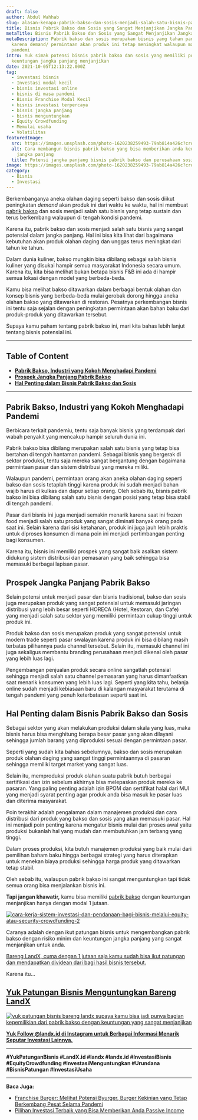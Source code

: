 ```yaml
---
draft: false
author: Abdul Wahhab
slug: alasan-kenapa-pabrik-bakso-dan-sosis-menjadi-salah-satu-bisnis-paling-sustain-di-indonesia
title: Bisnis Pabrik Bakso dan Sosis yang Sangat Menjanjikan Jangka Panjang
metaTitle: Bisnis Pabrik Bakso dan Sosis yang Sangat Menjanjikan Jangka Panjang
metaDescription: Pabrik bakso dan sosis merupakan bisnis yang tahan pandemi
  karena demand/ permintaan akan produk ini tetap meningkat walaupun masa
  pandemi
intro: Yuk simak potensi bisnis pabrik bakso dan sosis yang memiliki potensi
  keuntungan jangka panjang menjanjikan
date: 2021-10-05T12:13:22.000Z
tag:
  - investasi bisnis
  - Investasi modal kecil
  - bisnis investasi online
  - bisnis di masa pandemi
  - Bisnis Franchise Modal Kecil
  - bisnis investasi terpercaya
  - bisnis jangka panjang
  - bisnis menguntungkan
  - Equity Crowdfunding
  - Memulai usaha
  - Volatilitas
featuredImage:
  src: https://images.unsplash.com/photo-1620238259493-79ab814a426c?crop=entropy&cs=tinysrgb&fit=max&fm=jpg&ixid=MnwxMTc3M3wwfDF8c2VhcmNofDN8fG1lYXRiYWxsfGVufDB8fHx8MTY0MDE0OTk0Mw&ixlib=rb-1.2.1&q=80&w=1080
  alt: Cara membangun bisnis pabrik bakso yang bisa memberikan anda keuntungan
    jangka panjang
  title: Potensi jangka panjang bisnis pabrik bakso dan perusahaan sosis
image: https://images.unsplash.com/photo-1620238259493-79ab814a426c?crop=entropy&cs=tinysrgb&fit=max&fm=jpg&ixid=MnwxMTc3M3wwfDF8c2VhcmNofDN8fG1lYXRiYWxsfGVufDB8fHx8MTY0MDE0OTk0Mw&ixlib=rb-1.2.1&q=80&w=1080
category:
  - Bisnis
  - Investasi
---
```



Berkembanganya aneka olahan daging seperti bakso dan sosis diikut peningkatan _demand_ akan produk ini  dari waktu ke waktu, hal ini membuat [pabrik bakso](https://landx.id/project/) dan sosis menjadi salah satu bisnis yang tetap sustain dan terus berkembang walaupun di tengah kondisi pandemi.

Karena itu, pabrik bakso dan sosis menjadi salah satu bisnis yang sangat potensial dalam jangka panjang. Hal ini bisa kita lihat dari bagaimana kebutuhan akan produk olahan daging dan unggas terus meningkat dari tahun ke tahun.

Dalam dunia kuliner, bakso mungkin bisa dibilang sebagai salah bisnis kuliner yang disukai hampir semua masyarakat Indonesia secara umum. Karena itu, kita bisa melihat bukan betapa bisnis F&B ini ada di hampir semua lokasi dengan model yang berbeda-beda.

Kamu bisa melihat bakso ditawarkan dalam berbagai bentuk olahan dan konsep bisnis yang berbeda-beda mulai gerobak dorong hingga aneka olahan bakso yang ditawarkan di restoran. Pesatnya perkembangan bisnis ini tentu saja sejalan dengan peningkatan permintaan akan bahan baku dari produk-produk yang ditawarkan tersebut.

Supaya kamu paham tentang pabrik bakso ini, mari kita bahas lebih lanjut tentang bisnis potensial ini.

---

## Table of Content

* **[Pabrik Bakso, Industri yang Kokoh Menghadapi Pandemi](#pabrik-bakso-industri-yang-kokoh-menghadapi-pandemi)**
* **[Prospek Jangka Panjang Pabrik Bakso](#prospek-jangka-panjang-pabrik-bakso)**
* **[Hal Penting dalam Bisnis Pabrik Bakso dan Sosis](#hal-penting-dalam-bisnis-pabrik-bakso-dan-sosis)**

---

## Pabrik Bakso, Industri yang Kokoh Menghadapi Pandemi

Berbicara terkait pandemiu, tentu saja banyak bisnis yang terdampak dari wabah penyakit yang mencakup hampir seluruh dunia ini.

Pabrik bakso bisa dibilang merupakan salah satu bisnis yang tetap bisa bertahan di tengah hantaman pandemi. Sebagai bisnis yang bergerak di sektor produksi, tentu saja mereka sangat bergantung dengan bagaimana permintaan pasar dan sistem distribusi yang mereka miliki.

Walaupun pandemi, permintaan orang akan aneka olahan daging seperti bakso dan sosis tetaplah tinggi karena produk ini sudah menjadi bahan wajib harus di kulkas dan dapur setiap orang. Oleh sebab itu, bisnis pabrik bakso ini bisa dibilang salah satu bisnis dengan posisi yang tetap bisa stabil di tengah pandemi.

Pasar dari bisnis ini juga menjadi semakin menarik karena saat ini frozen food menjadi salah satu produk yang sangat diminati banyak orang pada saat ini. Selain karena dari sisi ketahanan, produk ini juga jauh lebih praktis untuk diproses konsumen di mana poin ini menjadi pertimbangan penting bagi konsumen.

Karena itu, bisnis ini memiliki prospek yang sangat baik asalkan sistem didukung sistem distribusi dan pemasaran yang baik sehingga bisa memasuki berbagai lapisan pasar.

## Prospek Jangka Panjang Pabrik Bakso

Selain potensi untuk menjadi pasar dan bisnis tradisional, bakso dan sosis juga merupakan produk yang sangat potensial untuk memasuki jaringan distribusi yang lebih besar seperti HORECA (Hotel, Restoran, dan Cafe) yang menjadi salah satu sektor yang memiliki permintaan cukup tinggi untuk produk ini.

Produk bakso dan sosis merupakan produk yang sangat potensial untuk modern trade seperti pasar swalayan karena produk ini bisa dibilang masih terbatas pilihannya pada channel tersebut. Selain itu, memasuki channel ini juga sekaligus membantu branding perusahaan menjadi dikenal oleh pasar yang lebih luas lagi.

Pengembangan penjualan produk secara online sangatlah potensial sehingga menjadi salah satu channel pemasaran yang harus dimanfaatkan saat menarik konsumen yang lebih luas lagi. Seperti yang kita tahu, belanja online sudah menjadi kebiasaan baru di kalangan masyarakat terutama di tengah pandemi yang penuh keterbatasan seperti saat ini.

## Hal Penting dalam Bisnis Pabrik Bakso dan Sosis

Sebagai sektor yang akan melakukan produksi dalam skala yang luas, maka bisnis harus bisa menghitung berapa besar pasar yang akan dilayani sehingga jumlah barang yang diproduksi sesuai dengan permintaan pasar.

Seperti yang sudah kita bahas sebelumnya, bakso dan sosis merupakan produk olahan daging yang sangat tinggi permintaannya di pasaran sehingga memiliki target market yang sangat luas.

Selain itu, memproduksi produk olahan suatu pabrik butuh berbagai sertifikasi dan izin sebelum akhirnya bisa melepaskan produk mereka ke pasaran. Yang paling penting adalah izin BPOM dan sertifikat halal dari MUI yang menjadi syarat penting agar produk anda bisa masuk ke pasar luas dan diterima masyarakat.

Poin terakhir adalah pengalaman dalam manajemen produksi dan cara distribusi dari produk yang bakso dan sosis yang akan memasuki pasar. Hal ini menjadi poin penting karena mengatur bisnis mulai dari proses awal yaitu produksi bukanlah hal yang mudah dan membutuhkan jam terbang yang tinggi.

Dalam proses produksi, kita butuh manajemen produksi yang baik mulai dari pemilihan baham baku hingga berbagai strategi yang harus diterapkan untuk menekan biaya produksi sehingga harga produk yang ditawarkan tetap stabil.

Oleh sebab itu, walaupun pabrik bakso ini sangat menguntungkan tapi tidak semua orang bisa menjalankan bisnis ini.

**Tapi jangan khawatir,** kamu bisa memiliki [pabrik bakso](https://landx.id/project/#/cpap) dengan keuntungan menjanjikan hanya dengan modal 1 jutaan.

[![cara-kerja-sistem-investasi-dan-pendanaan-bagi-bisnis-melalui-equity-atau-security-crowdfunding-2](https://accountgram-production.sfo2.cdn.digitaloceanspaces.com/landx_ghost/2021/10/cara-kerja-sistem-investasi-dan-pendanaan-bagi-bisnis-melalui-equity-atau-security-crowdfunding-2.png)](http://landx.id/)

Caranya adalah dengan ikut patungan bisnis untuk mengembangkan pabrik bakso dengan risiko minim dan keuntungan jangka panjang yang sangat menjanjikan untuk anda.

[Bareng LandX, cuma dengan 1 jutaan saja kamu sudah bisa ikut patungan dan mendapatkan dividean dari bagi hasil bisnis tersebut.](https://landx.id/project/#/cpap)

Karena itu…

## [Yuk Patungan Bisnis Menguntungkan Bareng LandX](https://landx.id/project/#/cpap)

[![yuk patungan bisnis bareng landx supaya kamu bisa jadi punya bagian kepemilikian dari pabrik bakso dengan keuntungan yang sangat menjanjikan](https://accountgram-production.sfo2.cdn.digitaloceanspaces.com/landx_ghost/2021/10/Equity-Crowdfunding-di-Indonesia-1--2.png)](https://landx.id/project/#/cpap)

**[Yuk Follow @landx.id di Instagram untuk Berbagai Informasi Menarik Seputar Investasi Lainnya.](https://www.instagram.com/landx.id/?utm_medium=copy_link)**

---

**#YukPatunganBisnis    #LandX.id    #landx         #landx.id    #InvestasiBisnis    #EquityCrowdfunding    #InvestasiMenguntungkan    #Urundana    #BisnisPatungan    #InvestasiUsaha**

---

**Baca Juga:**

* [Franchise Burger: Melihat Potensi Byurger, Burger Kekinian yang Tetap Berkembang Pesat Selama Pandemi](https://landx.id/blog/4-cabang-bisnis-burger-cuma-dengan-modal-1-juta/)
* [Pilihan Investasi Terbaik yang Bisa Memberikan Anda Passive Income](https://landx.id/blog/tag/investasi-passive-income/)

